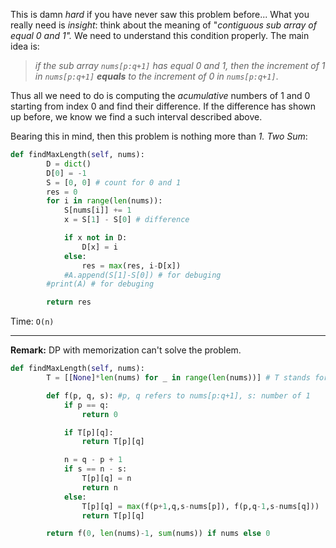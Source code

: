 This is damn *hard* if you have never saw this problem before... What you really need is *insight*: think about the meaning of "*contiguous sub array of equal 0 and 1".* We need to understand this condition properly. The main idea is:
> *if the sub array `nums[p:q+1]` has equal 0 and 1, then the increment of 1 in `nums[p:q+1]` **equals** to the increment of 0 in `nums[p:q+1]`*.

Thus all we need to do is computing the *acumulative* numbers of 1 and 0 starting from index 0 and find their difference. If the difference has shown up before, we know we find a such interval described above.

Bearing this in mind, then this problem is nothing more than *1. Two Sum*:
```python
def findMaxLength(self, nums):
        D = dict()
        D[0] = -1
        S = [0, 0] # count for 0 and 1
        res = 0
        for i in range(len(nums)):
            S[nums[i]] += 1
            x = S[1] - S[0] # difference

            if x not in D:
                D[x] = i
            else:
                res = max(res, i-D[x])
            #A.append(S[1]-S[0]) # for debuging
        #print(A) # for debuging

        return res
```
Time: `O(n)` 

---

**Remark:** DP with memorization can't solve the problem.
```python
def findMaxLength(self, nums):
        T = [[None]*len(nums) for _ in range(len(nums))] # T stands for table

        def f(p, q, s): #p, q refers to nums[p:q+1], s: number of 1
            if p == q:
                return 0

            if T[p][q]:
                return T[p][q]

            n = q - p + 1
            if s == n - s:
                T[p][q] = n
                return n
            else:
                T[p][q] = max(f(p+1,q,s-nums[p]), f(p,q-1,s-nums[q]))
                return T[p][q]

        return f(0, len(nums)-1, sum(nums)) if nums else 0
```
